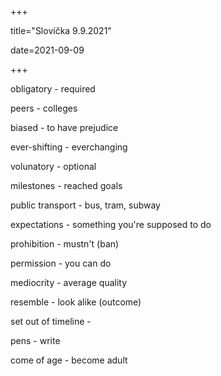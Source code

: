 +++

title="Slovíčka 9.9.2021"

date=2021-09-09

+++

obligatory - required

peers - colleges

biased - to have prejudice

ever-shifting - everchanging

volunatory - optional

milestones - reached goals

public transport - bus, tram, subway

expectations - something you're supposed to do

prohibition - mustn't (ban)

permission - you can do

mediocrity - average quality

resemble - look alike (outcome)

set out of timeline - 

pens - write

come of age - become adult







